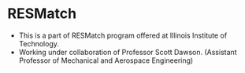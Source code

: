 # RESMatch

 - This is a part of RESMatch program offered at Illinois Institute of Technology.
 - Working under collaboration of Professor Scott Dawson. (Assistant Professor of Mechanical and Aerospace Engineering)
